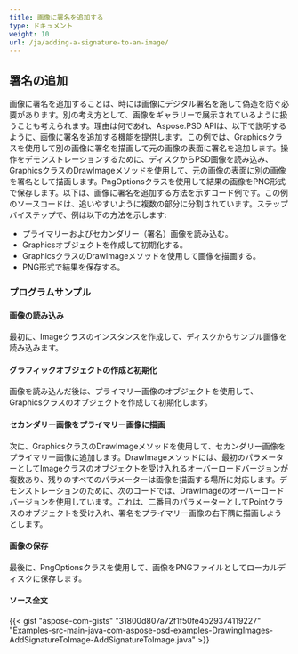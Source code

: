 ```yaml
---
title: 画像に署名を追加する
type: ドキュメント
weight: 10
url: /ja/adding-a-signature-to-an-image/
---
```


## **署名の追加**

画像に署名を追加することは、時には画像にデジタル署名を施して偽造を防ぐ必要があります。別の考え方として、画像をギャラリーで展示されているように扱うことも考えられます。理由は何であれ、Aspose.PSD APIは、以下で説明するように、画像に署名を追加する機能を提供します。この例では、Graphicsクラスを使用して別の画像に署名を描画して元の画像の表面に署名を追加します。操作をデモンストレーションするために、ディスクからPSD画像を読み込み、GraphicsクラスのDrawImageメソッドを使用して、元の画像の表面に別の画像を署名として描画します。PngOptionsクラスを使用して結果の画像をPNG形式で保存します。以下は、画像に署名を追加する方法を示すコード例です。この例のソースコードは、追いやすいように複数の部分に分割されています。ステップバイステップで、例は以下の方法を示します:

- プライマリーおよびセカンダリー（署名）画像を読み込む。
- Graphicsオブジェクトを作成して初期化する。
- GraphicsクラスのDrawImageメソッドを使用して画像を描画する。
- PNG形式で結果を保存する。
### **プログラムサンプル**
#### **画像の読み込み**
最初に、Imageクラスのインスタンスを作成して、ディスクからサンプル画像を読み込みます。
#### **グラフィックオブジェクトの作成と初期化**
画像を読み込んだ後は、プライマリー画像のオブジェクトを使用して、Graphicsクラスのオブジェクトを作成して初期化します。
#### **セカンダリー画像をプライマリー画像に描画**
次に、GraphicsクラスのDrawImageメソッドを使用して、セカンダリー画像をプライマリー画像に追加します。DrawImageメソッドには、最初のパラメーターとしてImageクラスのオブジェクトを受け入れるオーバーロードバージョンが複数あり、残りのすべてのパラメーターは画像を描画する場所に対応します。デモンストレーションのために、次のコードでは、DrawImageのオーバーロードバージョンを使用しています。これは、二番目のパラメーターとしてPointクラスのオブジェクトを受け入れ、署名をプライマリー画像の右下隅に描画しようとします。
#### **画像の保存**
最後に、PngOptionsクラスを使用して、画像をPNGファイルとしてローカルディスクに保存します。
#### **ソース全文**
{{< gist "aspose-com-gists" "31800d807a72f1f50fe4b29374119227" "Examples-src-main-java-com-aspose-psd-examples-DrawingImages-AddSignatureToImage-AddSignatureToImage.java" >}}
